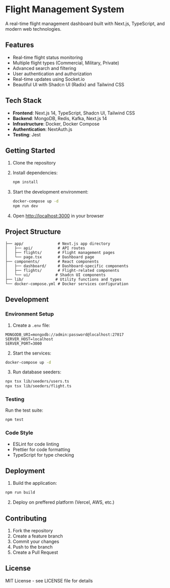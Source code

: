 # Flight Management System

A real-time flight management dashboard built with Next.js, TypeScript, and modern web technologies.

## Features

- Real-time flight status monitoring
- Multiple flight types (Commercial, Military, Private)
- Advanced search and filtering
- User authentication and authorization
- Real-time updates using Socket.io
- Beautiful UI with Shadcn UI (Radix) and Tailwind CSS

## Tech Stack

- **Frontend**: Next.js 14, TypeScript, Shadcn UI, Tailwind CSS
- **Backend**: MongoDB, Redis, Kafka, Next.js 14
- **Infrastructure**: Docker, Docker Compose
- **Authentication**: NextAuth.js
- **Testing**: Jest

## Getting Started

1. Clone the repository
2. Install dependencies:
   ```bash
   npm install
   ```

3. Start the development environment:
   ```bash
   docker-compose up -d
   npm run dev
   ```

4. Open [http://localhost:3000](http://localhost:3000) in your browser

## Project Structure

```
├── app/               # Next.js app directory
│   ├── api/           # API routes
│   ├── flights/       # Flight management pages
│   └── page.tsx       # Dashboard page
├── components/        # React components
│   ├── dashboard/     # Dashboard-specific components
│   ├── flights/       # Flight-related components
│   └── ui/           # Shadcn UI components
├── lib/              # Utility functions and types
└── docker-compose.yml # Docker services configuration
```
## Development

### Environment Setup

1. Create a `.env` file:
```env
MONGODB_URI=mongodb://admin:password@localhost:27017
SERVER_HOST=localhost
SERVER_PORT=3000
```

2. Start the services:
```bash
docker-compose up -d
```

3. Run database seeders:
```bash
npx tsx lib/seeders/users.ts
npx tsx lib/seeders/flight.ts
```

### Testing

Run the test suite:
```bash
npm test
```

### Code Style

- ESLint for code linting
- Prettier for code formatting
- TypeScript for type checking

## Deployment

1. Build the application:
```bash
npm run build
```

2. Deploy on preffered platform (Vercel, AWS, etc.)

## Contributing

1. Fork the repository
2. Create a feature branch
3. Commit your changes
4. Push to the branch
5. Create a Pull Request

## License

MIT License - see LICENSE file for details